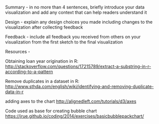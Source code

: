 Summary - in no more than 4 sentences, briefly introduce your data
          visualization and add any context that can help readers
          understand it


Design - explain any design choices you made including changes to
         the visualization after collecting feedback

Feedback - include all feedback you received from others on your
           visualization from the first sketch to the final visualization

Resources -

Obtaining loan year origination in R:
http://stackoverflow.com/questions/17215789/extract-a-substring-in-r-according-to-a-pattern

Remove duplicates in a dataset in R:
http://www.sthda.com/english/wiki/identifying-and-removing-duplicate-data-in-r

adding axes to the chart
http://alignedleft.com/tutorials/d3/axes

Code used as base for creating bubble chart
https://jrue.github.io/coding/2014/exercises/basicbubblepackchart/
